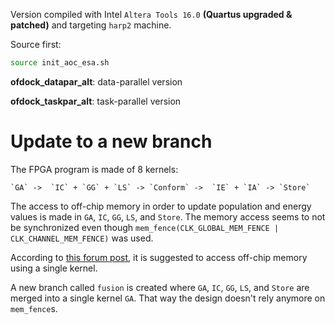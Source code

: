 Version compiled with Intel `Altera Tools 16.0` **(Quartus upgraded & patched)** and targeting `harp2` machine.

Source first: 

```zsh
source init_aoc_esa.sh
```

**ofdock_datapar_alt**: data-parallel version

**ofdock_taskpar_alt**: task-parallel version

# Update to a new branch
The FPGA program is made of 8 kernels: 

```
`GA` ->  `IC` + `GG` + `LS` -> `Conform` ->  `IE` + `IA` -> `Store`
```                            


The access to off-chip memory in order to update population and energy values is made in `GA`, `IC`, `GG`, `LS`, and `Store`.
The memory access seems to not be synchronized even though `mem_fence(CLK_GLOBAL_MEM_FENCE | CLK_CHANNEL_MEM_FENCE)` was used.

According to [this forum post](https://www.alteraforum.com/forum/showthread.php?t=56402), it is suggested to access off-chip memory using a single kernel. 

A new branch called `fusion` is created where `GA`, `IC`, `GG`, `LS`, and `Store` are merged into a single kernel `GA`.
That way the design doesn't rely anymore on `mem_fence`s.


